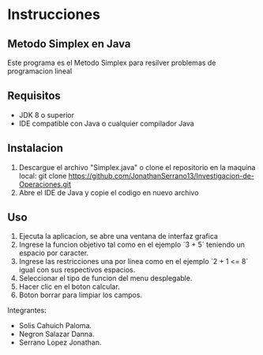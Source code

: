 # Instrucciones

## Metodo Simplex en Java
Este programa es el Metodo Simplex para resilver problemas de programacion lineal

## Requisitos

- JDK 8 o superior
- IDE compatible con Java o cualquier compilador Java

## Instalacion
1. Descargue el archivo "Simplex.java" o clone el repositorio en la maquina local:
   git clone https://github.com/JonathanSerrano13/Investigacion-de-Operaciones.git
2. Abre el IDE de Java y copie el codigo en nuevo archivo

## Uso

1. Ejecuta la aplicacion, se abre una ventana de interfaz grafica
2. Ingrese la funcion objetivo tal como en el ejemplo `3 + 5´ teniendo un espacio por caracter.
3. Ingrese las restricciones una por linea como en el ejemplo `2 + 1 <= 8´ igual con sus respectivos espacios.
4. Seleccionar el tipo de funcion del menu desplegable.
5. Hacer clic en el boton calcular.
6. Boton borrar para limpiar los campos.

Integrantes: 
- Solis Cahuich Paloma.
- Negron Salazar Danna.
- Serrano Lopez Jonathan.
